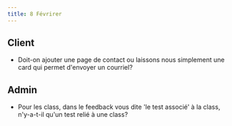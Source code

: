 ```yaml
---
title: 8 Févrirer
---
```


## Client
- Doit-on ajouter une page de contact ou laissons nous simplement une card qui permet d'envoyer un courriel?

## Admin
- Pour les class, dans le feedback vous dite 'le test associé' à la class, n'y-a-t-il qu'un test relié à une class?